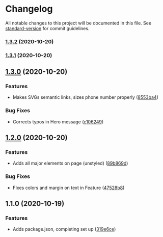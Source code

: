 # Changelog

All notable changes to this project will be documented in this file. See [standard-version](https://github.com/conventional-changelog/standard-version) for commit guidelines.

### [1.3.2](https://bitbucket.org/ab91/ab-engagency.frontendtest/compare/v1.3.1...v1.3.2) (2020-10-20)

### [1.3.1](https://bitbucket.org/ab91/ab-engagency.frontendtest/compare/v1.3.0...v1.3.1) (2020-10-20)

## [1.3.0](https://bitbucket.org/ab91/ab-engagency.frontendtest/compare/v1.2.0...v1.3.0) (2020-10-20)


### Features

* Makes SVGs semantic links, sizes phone number properly ([8553ba4](https://bitbucket.org/ab91/ab-engagency.frontendtest/commits/8553ba4be5561aecfed7b3194ae1495451d0997e))


### Bug Fixes

* Corrects typos in Hero message ([c106249](https://bitbucket.org/ab91/ab-engagency.frontendtest/commits/c106249bf1a9c03d40768a8ba10fa1bce41591d5))

## [1.2.0](https://bitbucket.org/ab91/ab-engagency.frontendtest/compare/v1.1.0...v1.2.0) (2020-10-20)


### Features

* Adds all major elements on page (unstyled) ([89b869d](https://bitbucket.org/ab91/ab-engagency.frontendtest/commits/89b869d2cb2be28965b13f31816ec4ae4d5ea854))


### Bug Fixes

* FIxes colors and margin on text in Feature ([47528b8](https://bitbucket.org/ab91/ab-engagency.frontendtest/commits/47528b86721f191c8479bce50a13cac9440ec14f))

## 1.1.0 (2020-10-19)


### Features

* Adds package.json, completing set up ([319e6ce](https://bitbucket.org/ab91/ab-engagency.frontendtest/commits/319e6cef565272ebab3046265f288f67f830fa19))
